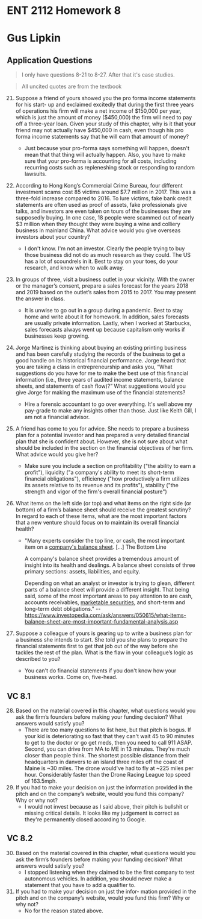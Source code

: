 # ENT 2112 Homework 8

# Gus Lipkin

## Application Questions

> I only have questions 8-21 to 8-27. After that it's case studies.

> All uncited quotes are from the textbook

21. Suppose a friend of yours showed you the pro forma income statements for his start- up and exclaimed excitedly that during the first three years of operations his firm will make a net income of \$150,000 per year, which is just the amount of money (\$450,000) the firm will need to pay off a three-year loan. Given your study of this chapter, why is it that your friend may not actually have \$450,000 in cash, even though his pro forma income statements say that he will earn that amount of money?

    - Just because your pro-forma says something will happen, doesn't mean that that thing will actually happen. Also, you have to make sure that your pro-forma is accounting for all costs, including recurring costs such as repleneshing stock or responding to random lawsuits.

22. According to Hong Kong’s Commercial Crime Bureau, four different investment scams cost 85 victims around \$7.7 million in 2017. This was a three-fold increase compared to 2016. To lure victims, fake bank credit statements are often used as proof of assets, fake professionals give talks, and investors are even taken on tours of the businesses they are supposedly buying. In one case, 18 people were scammed out of nearly $3 million when they thought they were buying a wine and colliery business in mainland China. What advice would you give overseas investors about your country?

    - I don't know. I'm not an investor. Clearly the people trying to buy those business did not do as much research as they could. The US has a lot of scoundrels in it. Best to stay on your toes, do your research, and know when to walk away.

23. In groups of three, visit a business outlet in your vicinity. With the owner or the manager’s consent, prepare a sales forecast for the years 2018 and 2019 based on the outlet’s sales from 2015 to 2017. You may present the answer in class.

    - It is unwise to go out in a group during a pandemic. Best to stay home and write about it for homework. In addition, sales forecasts are usually private information. Lastly, when I worked at Starbucks, sales forecasts always went up because capitalism only works if businesses keep growing.

24. Jorge Martinez is thinking about buying an existing printing business and has been carefully studying the records of the business to get a good handle on its historical financial performance. Jorge heard that you are taking a class in entrepreneurship and asks you, “What suggestions do you have for me to make the best use of this financial information (i.e., three years of audited income statements, balance sheets, and statements of cash flow)?” What suggestions would you give Jorge for making the maximum use of the financial statements?

    - Hire a forensic accountant to go over everything. It's well above my pay-grade to make any insights other than those. Just like Keith Gill, I am not a financial advisor.

25. A friend has come to you for advice. She needs to prepare a business plan for a potential investor and has prepared a very detailed financial plan that she is confident about. However, she is not sure about what should be included in the section on the financial objectives of her firm. What advice would you give her?

    - Make sure you include a section on profitability ("the ability to earn a profit"), liquidity ("a company's ability to meet its short-term financial obligations"), efficiency ("how productively a firm utilizes its assets relative to its revenue and its profits"), stability ("the strength and vigor of the firm's overall financial posture")

26. What items on the left side (or top) and what items on the right side (or bottom) of a firm’s balance sheet should receive the greatest scrutiny? In regard to each of these items, what are the most important factors that a new venture should focus on to maintain its overall financial health?

    - "Many experts consider the top line, or cash, the most important item on a [company's balance sheet](https://www.investopedia.com/articles/04/031004.asp). [...] The Bottom Line

      A company's balance sheet provides a tremendous amount of insight into its health and dealings. A balance sheet consists of three primary sections: assets, liabilities, and equity.

      Depending on what an analyst or investor is trying to glean, different parts of a balance sheet will provide a different insight. That being said, some of the most important areas to pay attention to are cash, accounts receivables, [marketable securities](https://www.investopedia.com/terms/m/marketablesecurities.asp), and short-term and long-term debt obligations."
      -- https://www.investopedia.com/ask/answers/050615/what-items-balance-sheet-are-most-important-fundamental-analysis.asp

27. Suppose a colleague of yours is gearing up to write a business plan for a business she intends to start. She told you she plans to prepare the financial statements first to get that job out of the way before she tackles the rest of the plan. What is the flaw in your colleague’s logic as described to you?

    - You can't do financial statements if you don't know how your business works. Come on, five-head.

## VC 8.1

28. Based on the material covered in this chapter, what questions would you ask the firm’s founders before making your funding decision? What answers would satisfy you?
    - There are too many questions to list here, but that pitch is bogus. If your kid is deteriorating so fast that they can't wait 45 to 90 minutes to get to the doctor or go get meds, then you need to call 911 ASAP. Second, you can drive from MA to ME in 13 minutes. They're much closer than people think. The shortest possible distance from their headquarters in danvers to an island three miles off the coast of Maine is ~30 miles. The drone would've had to fly at ~225 miles per hour. Considerably faster than the Drone Racing League top speed of 163.5mph.
29. If you had to make your decision on just the information provided in the pitch and on the company’s website, would you fund this company? Why or why not?
    - I would not invest because as I said above, their pitch is bullshit or missing critical details. It looks like my judgement is correct as they're permanently closed according to Google.

## VC 8.2

30. Based on the material covered in this chapter, what questions would you ask the firm’s founders before making your funding decision? What answers would satisfy you?
    - I stopped listening when they claimed to be the first company to test autonomous vehicles. In addition, you should never make a statement that you have to add a qualifier to.
31. If you had to make your decision on just the infor- mation provided in the pitch and on the company’s website, would you fund this firm? Why or why not?
    - No for the reason stated above.


